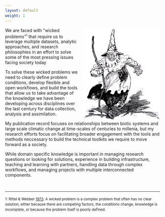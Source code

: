 ```yaml
---
layout: default
weight: 1
---
```


<img src="images/Wicked_East.png" style="float:right; margin-left:10px">
We are faced with "wicked problems"<sup><small>1</small></sup> that require us to leverage multiple datasets, analytic approaches, and research philosophies in an effort to solve some of the most pressing issues facing society today

To solve these wicked problems we need to clearly define problem conditions, develop flexible and open workflows, and build the tools that allow us to take advantage of the knowledge we have been developing across disciplines over the last century for data collection, analysis and assimilation.

My publication record focuses on relationships between biotic systems and large scale climatic change at time-scales of centuries to millenia, but my research efforts focus on facilitating broader engagement with the tools and methods neccessary to build the technical toolkits we require to move forward as a society.

While domain specific knowledge is important in managing research questions or looking for solutions, experience in building infrastructure, teaching and learning with partners, handling data through complex workflows, and managing projects with multiple interconnected components.

<br>
<hr>

<small>1: Rittel & Webber [1973](http://www.uctc.net/mwebber/Rittel+Webber+Dilemmas+General_Theory_of_Planning.pdf).  A wicked problem is a complex problem that often has no clear solution, either because there are competing factors, the conditions change, knowledge is incomplete, or because the problem itself is poorly defined.</small>